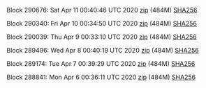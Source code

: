 Block 290676: Sat Apr 11 00:40:46 UTC 2020 [zip](https://dash-bootstrap.ams3.digitaloceanspaces.com/testnet/2020-04-11/bootstrap.dat.zip) (484M) [SHA256](https://dash-bootstrap.ams3.digitaloceanspaces.com/testnet/2020-04-11/sha256.txt)

Block 290340: Fri Apr 10 00:34:50 UTC 2020 [zip](https://dash-bootstrap.ams3.digitaloceanspaces.com/testnet/2020-04-10/bootstrap.dat.zip) (484M) [SHA256](https://dash-bootstrap.ams3.digitaloceanspaces.com/testnet/2020-04-10/sha256.txt)

Block 290039: Thu Apr  9 00:33:10 UTC 2020 [zip](https://dash-bootstrap.ams3.digitaloceanspaces.com/testnet/2020-04-09/bootstrap.dat.zip) (484M) [SHA256](https://dash-bootstrap.ams3.digitaloceanspaces.com/testnet/2020-04-09/sha256.txt)

Block 289496: Wed Apr  8 00:40:19 UTC 2020 [zip](https://dash-bootstrap.ams3.digitaloceanspaces.com/testnet/2020-04-08/bootstrap.dat.zip) (484M) [SHA256](https://dash-bootstrap.ams3.digitaloceanspaces.com/testnet/2020-04-08/sha256.txt)

Block 289174: Tue Apr  7 00:39:29 UTC 2020 [zip](https://dash-bootstrap.ams3.digitaloceanspaces.com/testnet/2020-04-07/bootstrap.dat.zip) (484M) [SHA256](https://dash-bootstrap.ams3.digitaloceanspaces.com/testnet/2020-04-07/sha256.txt)

Block 288841: Mon Apr  6 00:36:11 UTC 2020 [zip](https://dash-bootstrap.ams3.digitaloceanspaces.com/testnet/2020-04-06/bootstrap.dat.zip) (484M) [SHA256](https://dash-bootstrap.ams3.digitaloceanspaces.com/testnet/2020-04-06/sha256.txt)

